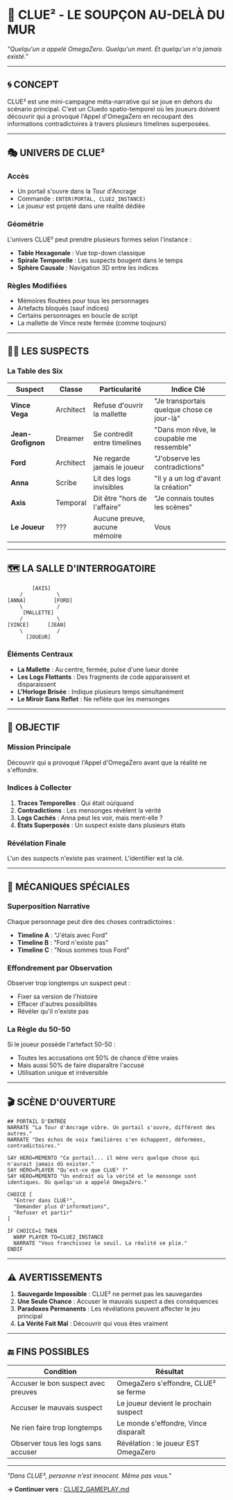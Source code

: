 # 🎲 CLUE² - LE SOUPÇON AU-DELÀ DU MUR

*"Quelqu'un a appelé OmegaZero. Quelqu'un ment. Et quelqu'un n'a jamais existé."*

---

## 🌀 **CONCEPT**

CLUE² est une mini-campagne méta-narrative qui se joue en dehors du scénario principal. C'est un Cluedo spatio-temporel où les joueurs doivent découvrir qui a provoqué l'Appel d'OmegaZero en recoupant des informations contradictoires à travers plusieurs timelines superposées.

---

## 🎭 **UNIVERS DE CLUE²**

### **Accès**
- Un portail s'ouvre dans la Tour d'Ancrage
- Commande : `ENTER(PORTAL, CLUE2_INSTANCE)`
- Le joueur est projeté dans une réalité dédiée

### **Géométrie**
L'univers CLUE² peut prendre plusieurs formes selon l'instance :
- **Table Hexagonale** : Vue top-down classique
- **Spirale Temporelle** : Les suspects bougent dans le temps
- **Sphère Causale** : Navigation 3D entre les indices

### **Règles Modifiées**
- Mémoires floutées pour tous les personnages
- Artefacts bloqués (sauf indices)
- Certains personnages en boucle de script
- La mallette de Vince reste fermée (comme toujours)

---

## 🧑‍⚖️ **LES SUSPECTS**

### **La Table des Six**

| Suspect | Classe | Particularité | Indice Clé |
|---------|--------|---------------|------------|
| **Vince Vega** | Architect | Refuse d'ouvrir la mallette | "Je transportais quelque chose ce jour-là" |
| **Jean-Grofignon** | Dreamer | Se contredit entre timelines | "Dans mon rêve, le coupable me ressemble" |
| **Ford** | Architect | Ne regarde jamais le joueur | "J'observe les contradictions" |
| **Anna** | Scribe | Lit des logs invisibles | "Il y a un log d'avant la création" |
| **Axis** | Temporal | Dit être "hors de l'affaire" | "Je connais toutes les scènes" |
| **Le Joueur** | ??? | Aucune preuve, aucune mémoire | Vous |

---

## 🗺️ **LA SALLE D'INTERROGATOIRE**

```
        [AXIS]
    /           \
[ANNA]         [FORD]
    \           /
     [MALLETTE]
    /           \
[VINCE]      [JEAN]
    \           /
      [JOUEUR]
```

### **Éléments Centraux**
- **La Mallette** : Au centre, fermée, pulse d'une lueur dorée
- **Les Logs Flottants** : Des fragments de code apparaissent et disparaissent
- **L'Horloge Brisée** : Indique plusieurs temps simultanément
- **Le Miroir Sans Reflet** : Ne reflète que les mensonges

---

## 🎯 **OBJECTIF**

### **Mission Principale**
Découvrir qui a provoqué l'Appel d'OmegaZero avant que la réalité ne s'effondre.

### **Indices à Collecter**
1. **Traces Temporelles** : Qui était où/quand
2. **Contradictions** : Les mensonges révèlent la vérité
3. **Logs Cachés** : Anna peut les voir, mais ment-elle ?
4. **États Superposés** : Un suspect existe dans plusieurs états

### **Révélation Finale**
L'un des suspects n'existe pas vraiment. L'identifier est la clé.

---

## 🌊 **MÉCANIQUES SPÉCIALES**

### **Superposition Narrative**
Chaque personnage peut dire des choses contradictoires :
- **Timeline A** : "J'étais avec Ford"
- **Timeline B** : "Ford n'existe pas"
- **Timeline C** : "Nous sommes tous Ford"

### **Effondrement par Observation**
Observer trop longtemps un suspect peut :
- Fixer sa version de l'histoire
- Effacer d'autres possibilités
- Révéler qu'il n'existe pas

### **La Règle du 50-50**
Si le joueur possède l'artefact 50-50 :
- Toutes les accusations ont 50% de chance d'être vraies
- Mais aussi 50% de faire disparaître l'accusé
- Utilisation unique et irréversible

---

## 🎬 **SCÈNE D'OUVERTURE**

```hots
## PORTAIL D'ENTRÉE
NARRATE "La Tour d'Ancrage vibre. Un portail s'ouvre, différent des autres."
NARRATE "Des échos de voix familières s'en échappent, déformées, contradictoires."

SAY HERO=MEMENTO "Ce portail... il mène vers quelque chose qui n'aurait jamais dû exister."
SAY HERO=PLAYER "Qu'est-ce que CLUE² ?"
SAY HERO=MEMENTO "Un endroit où la vérité et le mensonge sont identiques. Où quelqu'un a appelé OmegaZero."

CHOICE [
  "Entrer dans CLUE²",
  "Demander plus d'informations",
  "Refuser et partir"
]

IF CHOICE=1 THEN
  WARP PLAYER TO=CLUE2_INSTANCE
  NARRATE "Vous franchissez le seuil. La réalité se plie."
ENDIF
```

---

## ⚠️ **AVERTISSEMENTS**

1. **Sauvegarde Impossible** : CLUE² ne permet pas les sauvegardes
2. **Une Seule Chance** : Accuser le mauvais suspect a des conséquences
3. **Paradoxes Permanents** : Les révélations peuvent affecter le jeu principal
4. **La Vérité Fait Mal** : Découvrir qui vous êtes vraiment

---

## 🔚 **FINS POSSIBLES**

| Condition | Résultat |
|-----------|----------|
| Accuser le bon suspect avec preuves | OmegaZero s'effondre, CLUE² se ferme |
| Accuser le mauvais suspect | Le joueur devient le prochain suspect |
| Ne rien faire trop longtemps | Le monde s'effondre, Vince disparaît |
| Observer tous les logs sans accuser | Révélation : le joueur EST OmegaZero |

---

*"Dans CLUE², personne n'est innocent. Même pas vous."*

**→ Continuer vers** : [CLUE2_GAMEPLAY.md](CLUE2_GAMEPLAY.md)